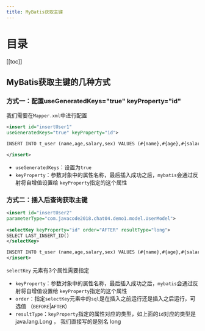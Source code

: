 ```yaml
---
title: MyBatis获取主键
---
```

# 目录

[[toc]]

## MyBatis获取主键的几种方式



### 方式一：配置useGeneratedKeys="true" keyProperty="id"

我们需要在`Mapper.xml`中进行配置

~~~xml
<insert id="insertUser1"
useGeneratedKeys="true" keyProperty="id">

INSERT INTO t_user (name,age,salary,sex) VALUES (#{name},#{age},#{salary},#{sex})

</insert>
~~~

- `useGeneratedKeys`：设置为`true`
- `keyProperty`：参数对象中的属性名称，最后插入成功之后，`mybatis`会通过反射将自增值设置给 `keyProperty`指定的这个属性



### 方式二：插入后查询获取主键

~~~xml
<insert id="insertUser2"
parameterType="com.javacode2018.chat04.demo1.model.UserModel">
    
<selectKey keyProperty="id" order="AFTER" resultType="long">
SELECT LAST_INSERT_ID()
</selectKey>

INSERT INTO t_user (name,age,salary,sex) VALUES (#{name},#{age},#{salary},#{sex})
</insert>
~~~

`selectKey` 元素有3个属性需要指定

- `keyProperty`：参数对象中的属性名称，最后插入成功之后，`mybatis`会通过反射将自增值设置给 `keyProperty`指定的这个属性
- `order`：指定`selectKey`元素中的`sql`是在插入之前运行还是插入之后运行，可选值 （`BEFORE`|`AFTER`）
- `resultType`：`keyProperty`指定的属性对应的类型，如上面的`id`对应的类型是 java.lang.Long ， 我们直接写的是别名 long



















































































































































